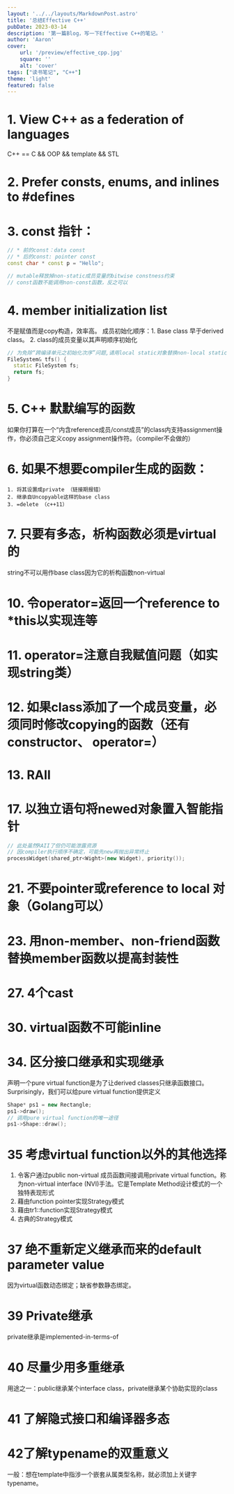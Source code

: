```yaml
---
layout: '../../layouts/MarkdownPost.astro'
title: '总结Effective C++'
pubDate: 2023-03-14
description: '第一篇Blog，写一下Effective C++的笔记。'
author: 'Aaron'
cover:
    url: '/preview/effective_cpp.jpg'
    square: ''
    alt: 'cover'
tags: ["读书笔记", "C++"]
theme: 'light'
featured: false
---
```


# 1. View C++ as a federation of languages
  C++ == C && OOP && template && STL

# 2. Prefer consts, enums, and inlines to #defines

# 3. const 指针：
``` cpp
// * 前的const：data const
// * 后的const: pointer const
const char * const p = "Hello";

// mutable释放掉non-static成员变量的bitwise constness约束
// const函数不能调用non-const函数，反之可以
```

# 4. member initialization list
  不是赋值而是copy构造，效率高。
  成员初始化顺序：1. Base class 早于derived class。 2. class的成员变量以其声明顺序初始化
  ```cpp
// 为免除“跨编译单元之初始化次序”问题,请用local static对象替换non-local static对象
FileSystem& tfs() {
    static FileSystem fs;
    return fs;
}
```

# 5. C++ 默默编写的函数
  如果你打算在一个“内含reference成员/const成员”的class内支持assignment操作，你必须自己定义copy assignment操作符。（compiler不会做的）

# 6. 如果不想要compiler生成的函数：
    1. 将其设置成private （链接期报错）
    2. 继承自Uncopyable这样的base class
    3. =delete （c++11）
# 7. 只要有多态，析构函数必须是virtual的
  string不可以用作base class因为它的析构函数non-virtual

# 10. 令operator=返回一个reference to *this以实现连等

# 11. operator=注意自我赋值问题（如实现string类）

# 12. 如果class添加了一个成员变量，必须同时修改copying的函数（还有constructor、 operator=）

# 13. RAII

# 17. 以独立语句将newed对象置入智能指针
```cpp
// 此处虽然RAII了但仍可能泄露资源
// 因compiler执行顺序不确定，可能先new再抛出异常终止
processWidget(shared_ptr<Wight>(new Widget), priority());
```

# 21. 不要pointer或reference to local 对象（Golang可以） 

# 23. 用non-member、non-friend函数替换member函数以提高封装性

# 27. 4个cast

# 30. virtual函数不可能inline

# 34. 区分接口继承和实现继承
  声明一个pure virtual function是为了让derived classes只继承函数接口。
  Surprisingly，我们可以给pure virtual function提供定义
```cpp
Shape* ps1 = new Rectangle;
ps1->draw();
// 调用pure virtual function的唯一途径
ps1->Shape::draw();
```

# 35 考虑virtual function以外的其他选择
  1. 令客户通过public non-virtual 成员函数间接调用private virtual function。称为non-virtual interface (NVI)手法。它是Template Method设计模式的一个独特表现形式
  2. 藉由function pointer实现Strategy模式
  3. 藉由tr1::function实现Strategy模式
  4. 古典的Strategy模式

# 37 绝不重新定义继承而来的default parameter value
  因为virtual函数动态绑定；缺省参数静态绑定。

# 39 Private继承
  private继承是implemented-in-terms-of

# 40 尽量少用多重继承
  用途之一：public继承某个interface class，private继承某个协助实现的class

# 41 了解隐式接口和编译器多态

# 42了解typename的双重意义
  一般：想在template中指涉一个嵌套从属类型名称，就必须加上关键字typename。